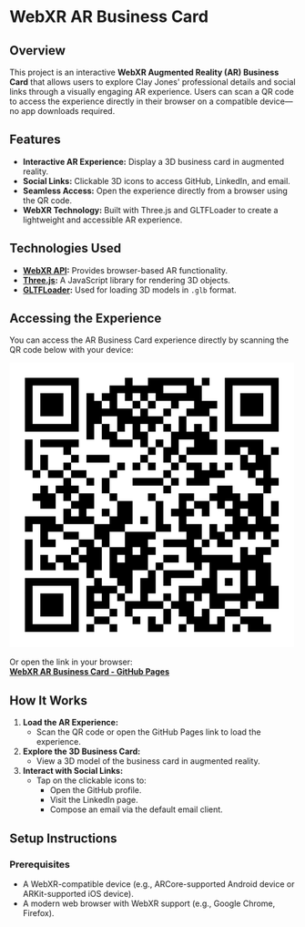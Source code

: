 # **WebXR AR Business Card**

## **Overview**
This project is an interactive **WebXR Augmented Reality (AR) Business Card** that allows users to explore Clay Jones' professional details and social links through a visually engaging AR experience. Users can scan a QR code to access the experience directly in their browser on a compatible device—no app downloads required.

## **Features**
- **Interactive AR Experience:** Display a 3D business card in augmented reality.
- **Social Links:** Clickable 3D icons to access GitHub, LinkedIn, and email.
- **Seamless Access:** Open the experience directly from a browser using the QR code.
- **WebXR Technology:** Built with Three.js and GLTFLoader to create a lightweight and accessible AR experience.

## **Technologies Used**
- **[WebXR API](https://immersive-web.github.io/webxr/):** Provides browser-based AR functionality.
- **[Three.js](https://threejs.org/):** A JavaScript library for rendering 3D objects.
- **[GLTFLoader](https://threejs.org/docs/#examples/en/loaders/GLTFLoader):** Used for loading 3D models in `.glb` format.


## **Accessing the Experience**
You can access the AR Business Card experience directly by scanning the QR code below with your device:

![AR Business Card QR Code](https://raw.githubusercontent.com/clay-creates/WebXR_ARBusinessCard/main/ARBusinessCard%20QR%20Code.png)

Or open the link in your browser:  
**[WebXR AR Business Card - GitHub Pages](https://clay-creates.github.io/WebXR_ARBusinessCard/)**

## **How It Works**
1. **Load the AR Experience:**
   - Scan the QR code or open the GitHub Pages link to load the experience.
2. **Explore the 3D Business Card:**
   - View a 3D model of the business card in augmented reality.
3. **Interact with Social Links:**
   - Tap on the clickable icons to:
     - Open the GitHub profile.
     - Visit the LinkedIn page.
     - Compose an email via the default email client.

## **Setup Instructions**
### **Prerequisites**
- A WebXR-compatible device (e.g., ARCore-supported Android device or ARKit-supported iOS device).
- A modern web browser with WebXR support (e.g., Google Chrome, Firefox).
